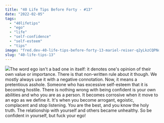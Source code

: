 ```yaml
---
title: "40 Life Tips Before Forty - #13"
date: "2022-02-05"
tags: 
  - "40lifetips"
  - "ego"
  - "life"
  - "self-confidence"
  - "self-esteem"
  - "tips"
image: "fred.dev-40-life-tips-before-forty-13-mariel-reiser-q2yLkzCQPNo-unsplash-scaled-e1644153550410.jpg"
slug: "40-life-tips-13"
---
```


![](images/fred.dev-40-life-tips-before-forty-13-Tips13.png)The word ego isn't a bad one in itself: it denotes one's opinion of their own value or importance. There is that non-written rule about it though. We mostly always use it with a negative connotation. Now, it means a pretentious asshole. Someone who has excessive self-esteem that it is becoming hostile. There is nothing wrong with being confident is your own abilities and who you are as a person. It becomes corrosive when it move to an ego as we define it. It's when you become arrogant, egoistic, complacent and stop listening. You are the best, and you know the holy truth. The relationship with yourself and others became unhealthy. So be confident in yourself, but fuck your ego!
